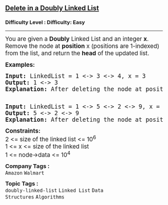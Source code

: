 <h2><a href="https://www.geeksforgeeks.org/problems/delete-node-in-doubly-linked-list/1?page=1&category=doubly-linked-list&sortBy=difficulty">Delete in a Doubly Linked List</a></h2><h3>Difficulty Level : Difficulty: Easy</h3><hr><div class="problems_problem_content__Xm_eO"><p><span style="font-size: 18.6667px;">You are given a <strong>Doubly</strong> Linked List and an integer <strong>x</strong>. Remove the node at <strong>position</strong> x (positions are 1-indexed) from the list, and return the <strong>head</strong> of the updated list.</span></p>
<p><span style="font-size: 14pt;"><strong>Examples:</strong></span></p>
<pre><span style="font-size: 14pt;"><strong>Input: </strong>LinkedList = 1 &lt;-&gt; 3 &lt;-&gt; 4, x = 3
<strong>Output: </strong>1 &lt;-&gt; 3<strong>
Explanation: </strong>After deleting the node at position 3 (position starts from 1),the linked list will be now as 1 &lt;--&gt; 3.<br><br></span></pre>
<pre><span style="font-size: 14pt;"><strong>Input: </strong>LinkedList = 1 &lt;-&gt; 5 &lt;-&gt; 2 &lt;-&gt; 9, x = 1
<strong>Output: </strong>5 &lt;-&gt; 2 &lt;-&gt; 9<strong><br></strong><strong>Explanation: </strong>After deleting the node at position 1, the linked list will now look like 5 &lt;-&gt; 2 &lt;-&gt; 9.</span></pre>
<p><span style="font-size: 14pt;"><strong>Constraints:</strong><br>2 &lt;= size of the linked list &lt;= 10<sup>6</sup><br>1 &lt;= x &lt;=&nbsp;<span style="font-size: 18.6667px;">size of the linked list&nbsp;</span><br>1 &lt;= node-&gt;data &lt;= 10<sup>4</sup></span></p></div><p><span style=font-size:18px><strong>Company Tags : </strong><br><code>Amazon</code>&nbsp;<code>Walmart</code>&nbsp;<br><p><span style=font-size:18px><strong>Topic Tags : </strong><br><code>doubly-linked-list</code>&nbsp;<code>Linked List</code>&nbsp;<code>Data Structures</code>&nbsp;<code>Algorithms</code>&nbsp;